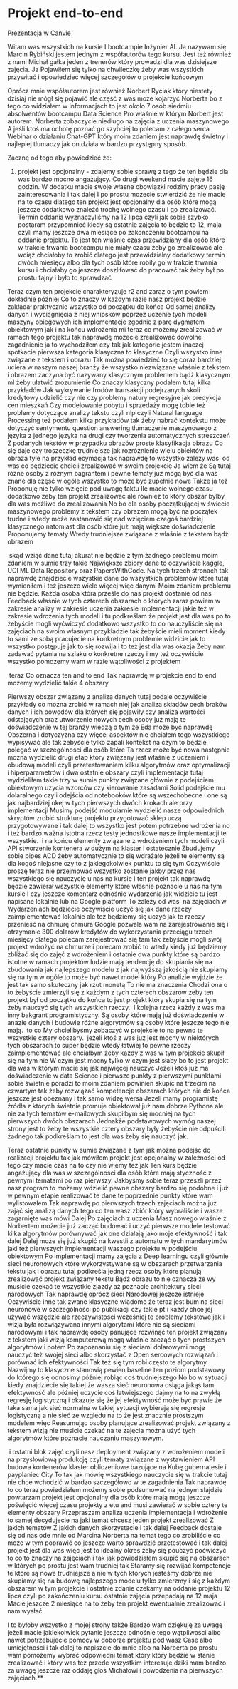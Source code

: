 # Projekt end-to-end

[Prezentacja w Canvie](https://www.canva.com/design/DAFvthO_WiU/O8fDuTpE9gb_rBCDEo0i1g)

Witam was wszystkich na kursie I bootcampie Inżynier AI. Ja nazywam się Marcin Rybiński jestem jednym z współautorów tego kursu. Jest też również z nami Michał gałka jeden z trenerów który prowadzi dla was dzisiejsze zajęcia. Ja Pojawiłem się tylko na chwileczkę żeby was wszystkich przywitać i opowiedzieć więcej szczegółów o projekcie końcowym

Oprócz mnie współautorem jest również Norbert Ryciak który niestety dzisiaj nie mógł się pojawić ale część z was może kojarzyć Norberta bo z tego co widziałem w informacjach to jest około 7 osób siedmiu absolwentów bootcampu Data Science Pro właśnie w którym Norbert jest autorem. Norberta zobaczycie niedługo na zajęcia z uczenia maszynowego A jeśli ktoś ma ochotę poznać go szybciej to polecam z całego serca Webinar o działaniu Chat-GPT który moim zdaniem jest naprawdę świetny i najlepiej tłumaczy jak on działa w bardzo przystępny sposób.

Zacznę od tego aby powiedzieć że:
1. projekt jest opcjonalny - zdajemy sobie sprawę z tego że ten będzie dla was bardzo mocno angażujący. Co drugi weekend macie zajęte 16 godzin. W dodatku macie swoje własne obowiązki rodziny pracy pasję zainteresowania i tak dalej I po prostu możecie stwierdzić że nie macie na to czasu dlatego ten projekt jest opcjonalny dla osób które mogą jeszcze dodatkowo znaleźć trochę wolnego czasu i go zrealizować. Termin oddania wyznaczyliśmy na 12 lipca czyli jak sobie szybko postaram przypomnieć kiedy są ostatnie zajęcia to będzie to 12, maja czyli mamy jeszcze dwa miesiące po zakończeniu bootcampu na oddanie projektu. To jest ten właśnie czas przewidziany dla osób które w trakcie trwania bootcampu nie miały czasu żeby go zrealizować ale wciąż chciałoby to zrobić dlatego jest przewidzialny dodatkowy termin dwóch miesięcy albo dla tych osób które robiły go w trakcie trwania kursu i chciałaby go jeszcze doszlifować do pracować tak żeby był po prostu fajny i było to sprawdzać 

  

Teraz czym ten projekcie charakteryzuje r2 and zaraz o tym powiem dokładnie później Co to znaczy w każdym razie nasz projekt będzie zakładał praktycznie wszystko od początku do końca Od samej analizy danych i wyciągnięcia z niej wniosków poprzez uczenie tych modeli maszyny obiegowych ich implementacje zgodnie z parę dygmatem obiektowym jak i na końcu wdrożenia mi teraz co możemy zrealizować w ramach tego projektu tak naprawdę możecie zrealizować dowolne zagadnienie ja to wychodziłem czy tak jak kategorie jestem inaczej spotkacie pierwsza kategoria klasyczna to klasyczne Czyli wszystko inne związane z tekstem i obrazu Tak można powiedzieć to się coraz bardziej uciera w naszym naszej branży że wszystko niezwiązane właśnie z tekstem i obrazem zaczyna być nazywany klasycznym problemem bądź klasycznym ml żeby ułatwić zrozumienie Co znaczy klasyczny podałem tutaj kilka przykładów Jak wykrywanie frodów transakcji podejrzanych skoli kredytowy udzielić czy nie czy problemy natury regresyjne jak predykcja cen mieszkań Czy modelowanie pobytu i sprzedaży mogę tobie też problemy dotyczące analizy tekstu czyli nlp czyli Natural language Processing też podałem kilka przykładów tak żeby nabrać kontekstu może dotyczyć sentymentu question answering tłumaczenie maszynowego z języka z jednego języka na drugi czy tworzenia automatycznych streszczeń Z podanych tekstów w przypadku obrazów proste klasyfikacja obrazu Co się daje czy troszeczkę trudniejsze jak rozróżnienie wielu obiektów na obraza tyle na przykład ecymacja tak naprawdę to wszystko zależy was  od was co będziecie chcieli zrealizować w swoim projekcie Ja wiem że Są tutaj różne osoby z różnym bagrantem i pewne tematy już mogą być dla was znane dla część w ogóle wszystko to może być zupełnie nowe Także ja też Proponuję nie tylko wzięcie pod uwagę faktu Ile macie wolnego czasu dodatkowo żeby ten projekt zrealizować ale również to który obszar byłby dla was możliwe do zrealizowania No bo dla osoby początkującej w świecie maszynowego problemy z tekstem czy obrazem mogą być na początek trudne i wtedy może zastanowić się nad wzięciem czegoś bardziej klasycznego natomiast dla osób które już mają większe doświadczenie Proponujemy tematy Wtedy trudniejsze związane z właśnie z tekstem bądź obrazem

  

 skąd wziąć dane tutaj akurat nie będzie z tym żadnego problemu moim zdaniem w sumie trzy takie Największe zbiory dane to oczywiście kaggle, UCI ML Data Repository oraz PapersWithCode. Na tych trzech stronach tak naprawdę znajdziecie wszystkie dane do wszystkich problemów które tutaj wymieniłem i też jeszcze wiele więcej więc danymi Moim zdaniem problemu nie będzie. Każda osoba która prześle do nas projekt dostanie od nas Feedback właśnie w tych czterech obszarach o których zaraz powiem w zakresie analizy w zakresie uczenia zakresie implementacji jakie też w zakresie wdrożenia tych modeli i tu podkreślam że projekt jest dla was po to żebyście mogli wyćwiczyć dodatkowo wszystko to co nauczyliście się na zajęciach na swoim własnym przykładzie tak żebyście mieli moment kiedy to sami ze sobą pracujecie na konkretnym problemie widzicie jak to wszystko postępuje jak to się rozwija i to też jest dla was okazja Żeby nam zadawać pytania na szlaku o konkretne rzeczy i my też oczywiście wszystko pomożemy wam w razie wątpliwości z projektem

  

 teraz Co oznacza ten and to end Tak naprawdę w projekcie end to end możemy wydzielić takie 4 obszary 

  

Pierwszy obszar związany z analizą danych tutaj podaje oczywiście przykłady co można zrobić w ramach niej jak analiza składów cech braków danych i ich powodów dla których się pojawiły czy analiza wartości odstających oraz utworzenie nowych cech osoby już mają te doświadczenie w tej branży wiedzą o tym że Eda może być naprawdę Obszerna i dotyczyzna czy więcej aspektów nie chciałem tego wszystkiego wypisywać ale tak żebyście tylko zapali kontekst na czym to będzie polegać w szczególności dla osób które Ta rzecz może być nowa następnie można wydzielić drugi etap który związany jest właśnie z uczeniem i obudową modeli czyli przetestowaniem kilku algorytmów oraz optymalizacji i hiperparametrów i dwa ostatnie obszary czyli implementacja tutaj wydzieliłem takie trzy w sumie punkty związane głównie z podejściem obiektowym użycia wzorców czy kierowanie zasadami Solid podejście mu dolaralnego czyli odejścia od notebooków które są wszechobecne i one są jak najbardziej okej w tych pierwszych dwóch krokach ale przy implementacji Musimy podejść modularnie wydzielić nasze odpowiednich skryptów zrobić strukturę projektu przygotować sklep uczą przygotowywane i tak dalej to wszystko jest potem potrzebne wdrożenia no i też bardzo ważna istotna rzecz testy jednostkowe nasze implementacji te wszystkie.  i na końcu elementy związane z wdrożeniem tych modeli czyli API stworzenie kontenera w dużym na klaster i ostatecznie Zbudujemy sobie pipes ACD żeby automatycznie to się wdrażało jeżeli te elementy są dla kogoś niejasne czy to z jakiegokolwiek punktu to się tym Oczywiście proszę teraz nie przejmować wszystko zostanie jakby przez nas wszystkiego się nauczycie u nas na kursie I ten projekt tak naprawdę będzie zawierał wszystkie elementy które właśnie poznacie u nas na tym kursie I czy jeszcze komentarz odnośnie wydarzenia jak widzicie tu jest napisane lokalnie lub na Google platform To zależy od was  na zajęciach w Wydarzeniach będziecie oczywiście uczyć się jak dane rzeczy zaimplementować lokalnie ale też będziemy się uczyć jak te rzeczy przenieść na chmurę chmura Google pozwala wam na zarejestrowanie się i otrzymanie 300 dolarów kredytów do wykorzystania przeciągu trzech miesięcy dlatego polecam zarejestrować się tam tak żebyście mogli swój projekt wdrożyć na chmurze i polecam zrobić to wtedy kiedy już będziemy zbliżać się do zajęć z wdrożeniem i ostatnie dwa punkty które są bardzo istotne w ramach projektów ludzie mają tendencję do skupiania się na zbudowania jak najlepszego modelu z jak najwyższą jakością nie skupiamy się na tym w ogóle to może być nawet model który Po analizie wyjdzie że jest tak samo skuteczny jak rzut monetą To nie ma znaczenia Chodzi ona o to żebyście zmierzyli się z każdym z tych czterech obszarów żeby ten projekt był od początku do końca to jest projekt który skupia się na tym żeby nauczyć się tych wszystkich rzeczy.  I kolejna rzecz każdy z was ma inny bakgrant programistyczny. Są osoby które mają już doświadczenie w anazie danych i budowie różne algorytmów są osoby które jeszcze tego nie mają.  to co My chcielibyśmy zobaczyć w projekcie to na pewno te wszystkie cztery obszary.  jeżeli ktoś z was już jest mocny w niektórych tych obszarach to super będzie wtedy łatwiej to pewne rzeczy zaimplementować ale chciałbym żeby każdy z was w tym projekcie skupił się na tym nie W czym jest mocny tylko w czym jest słaby bo to jest projekt dla was w którym macie się jak najwięcej nauczyć Jeżeli ktoś już ma doświadczenie w data Science i pierwsze punkty z pierwszymi punktami sobie świetnie poradzi to moim zdaniem powinien skupić na trzecim na czwartym tak żeby rozwiązać kompetencje obszarach których nie do końca jeszcze jest obeznany i tak samo widzę wersa Jeżeli mamy programistę źródła z których świetnie promuje obiektował już nam dobrze Pythona ale nie za tych tematów e-mailowych skupiłbym się mocniej na tych pierwszych dwóch obszarach Jednakże podstawowych wymóg naszej strony jest to żeby te wszystkie cztery obszary były żebyście nie odpuścili żadnego tak podkreślam to jest dla was żeby się nauczyć jak.

  

Teraz ostatnie punkty w sumie związane z tym jak można podejść do realizacji projektu tak jak mówiłem projekt jest opcjonalny w zależności od tego czy macie czas na to czy nie wiemy też jak Ten kurs będzie angażujący dla was w szczególności dla osób które mają styczność z pewnymi tematami po raz pierwszy. Jakbyśmy sobie teraz przeszli przez nasz program to możemy wdzielić pewne obszary bardzo się podobne i już w pewnym etapie realizować te dane te poprzednie punkty które wam wylistowałem Tak naprawdę po pierwszych trzech zajęciach można już zająć się analizą danych tego co ten wasz zbiór który wybraliście i wasze zagarnięte was mówi Dalej Po zajęciach z uczenia Masz nowego właśnie z Norbertem możecie już zacząć budować i uczyć pierwsze modele testować kilka algorytmów porównywać jak one działają jako moje efektywność i tak dalej Dalej może się już skupić na kwestii z automatu w tych mandarytmów jaki też pierwszych implementacji waszego projektu w podejściu obiektowym Po implementacji mamy zajęcia z Deep learningu czyli głównie sieci neuronowych które wykorzystywane są w obszarach przetwarzania tekstu jak i obrazu tutaj podkreśla jedną rzecz osoby które planują zrealizować projekt związany tekstu Bądź obrazu to nie oznacza że wy musicie czekać te wszystkie zjazdy aż poznacie architektury sieci narodowych Tak naprawdę oprócz sieci Narodowej jeszcze istnieje Oczywiście inne tak zwane klasyczne wiadomo że teraz jest bum na sieci neuronowe w szczególności po publikacji czy takie pt i każdy chce jej używać wszędzie ale rzeczywistości wcześniej te problemy tekstowe jak i wizja była rozwiązywana innymi algorytami które nie są sieciami narodowymi i tak naprawdę osoby panujące rozwinąć ten projekt związany z tekstem jaki wizją komputerową mogą właśnie zacząć o tych prostszych algorytmów i potem Po zapoznaniu się z sieciami dolarowymi mogą nauczyć też swojej sieci albo skorzystać z Open sercowych rozwiązań i porównać ich efektywności Tak też się tym robi często te algorytmy Nazwijmy to klasyczne stanowią pewien baseline ten poziom podstawowy do którego się odnosimy później robiąc coś trudniejszego No bo w sytuacji kiedy znajdziecie się takiej że wasza sieć neuronowa osiąga jakąś tam efektywność ale później uczycie coś łatwiejszego dajmy na to na zwykłą regresję logistyczną i okazuje się że jej efektywność może być prawie że taka sama jak sieć normalna w takiej sytuacji wybierają się regresje logistyczną a nie sieć ze względu na to że jest znacznie prostszym modelem więc Reasumując osoby planujące zrealizować projekt związany z tekstem wizją nie musicie czekać na te zajęcia można użyć tych algorytmów które poznacie nauczaniu maszynowym. 

  

 i ostatni blok zajęć czyli nasz deployment związany z wdrożeniem modeli na przysłowiową produkcję czyli tematy związane z wystawieniem API budowa kontenerów klaster obliczeniowe bazujące na Kubę gubernatesie i payplaniec City To tak jak mówię wszystkiego nauczycie się w trakcie tutaj nie chce wchodzić w bardzo szczegółowo w te zagadnienia Tak naprawdę to co teraz powiedziałem możemy sobie podsumować na jednym slajdzie powtarzam projekt jest opcjonalny dla osób które mają mogą jeszcze poświęcić więcej czasu projekty z etu and musi zawierać w sobie cztery te elementy obszary Przepraszam analiza uczenia implementacja i wdrożenie to samej decydujecie na jaki temat chcesz jeden projekt zrealizować Z jakich tematów Z jakich danych skorzystacie i tak dalej Feedback dostaje się od nas ode mnie od Marcina Norberta na temat tego co zrobiliście co może w tym poprawić co jeszcze warto sprawdzić przetestować i tak dalej projekt jest dla was więc jest to idealny okres żeby się pouczyć poćwiczyć to co to znaczy na zajęciach i tak jak powiedziałem skupić się na obszarach w których po prostu jest wam trudniej tak Staramy się rozwijać kompetencje te które są nowe trudniejsze a nie w tych których jesteśmy dobrze nie skupiamy się na budowę najlepszego modelu tylko zmierzmy i się z każdym obszarem w tym projekcie i ostatnie zdanie czekamy na oddanie projektu 12 lipca czyli po zakończeniu kursu ostatnie zajęcia przepadają na 12 maja Macie jeszcze 2 miesiące na to żeby ten projekt ewentualnie zrealizować i nam wysłać 

  

I to byłoby wszystko z mojej strony także Bardzo wam dziękuję za uwagę jeżeli macie jakiekolwiek pytanie jeszcze odnośnie tego wątpliwości albo nawet potrzebujecie pomocy w doborze projektu pod wasz Case albo umiejętności i tak dalej to napiszcie do mnie albo na Norberta po prostu wam pomożemy wybrać odpowiedni temat który który będzie w stanie zrealizować i który was też przede wszystkim interesuje dziki mam bardzo za uwagę jeszcze raz oddaję głos Michałowi i powodzenia na pierwszych zajęciach.**